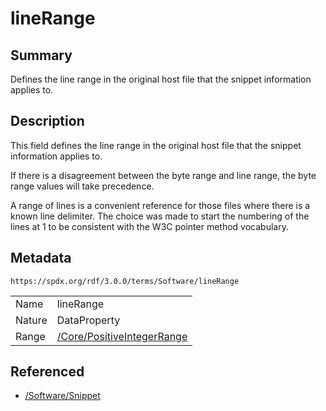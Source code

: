 <!-- Automatically generated by spec-parser v2.3.0 on 2024-07-09T17:43:37.025898+00:00 -->
<!-- SPDX-License-Identifier: Community-Spec-1.0 -->

# lineRange

## Summary

Defines the line range in the original host file that the snippet information
applies to.


## Description

This field defines the line range in the original host file that the snippet
information applies to.

If there is a disagreement between the byte range and line range, the byte
range values will take precedence.

A range of lines is a convenient reference for those files where there is a
known line delimiter.
The choice was made to start the numbering of the lines at 1 to be consistent
with the W3C pointer method vocabulary.


## Metadata

`https://spdx.org/rdf/3.0.0/terms/Software/lineRange`


| | |
|---|---|
| Name | lineRange |
| Nature | DataProperty |
| Range | [/Core/PositiveIntegerRange](../../Core/Classes/PositiveIntegerRange.md) |




## Referenced

- [/Software/Snippet](../../Software/Classes/Snippet.md)


